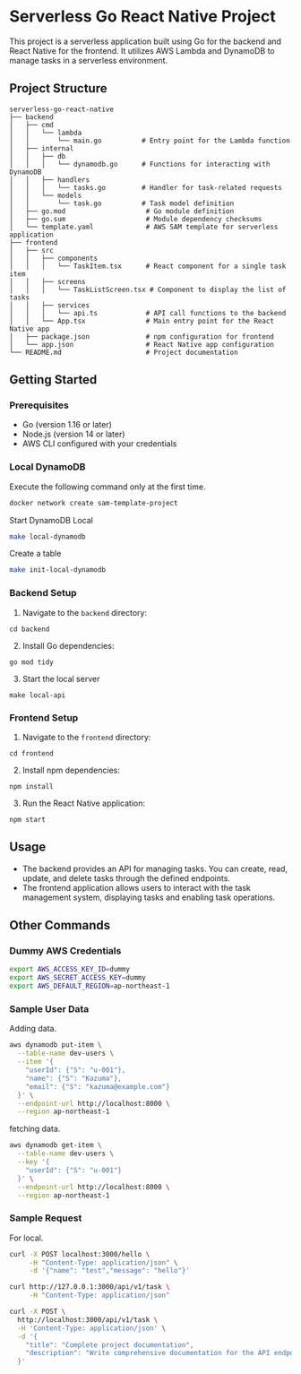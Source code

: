 # Serverless Go React Native Project

This project is a serverless application built using Go for the backend and React Native for the frontend. 
It utilizes AWS Lambda and DynamoDB to manage tasks in a serverless environment.

## Project Structure

```
serverless-go-react-native
├── backend
│   ├── cmd
│   │   └── lambda
│   │       └── main.go          # Entry point for the Lambda function
│   ├── internal
│   │   ├── db
│   │   │   └── dynamodb.go      # Functions for interacting with DynamoDB
│   │   ├── handlers
│   │   │   └── tasks.go         # Handler for task-related requests
│   │   └── models
│   │       └── task.go          # Task model definition
│   ├── go.mod                    # Go module definition
│   ├── go.sum                    # Module dependency checksums
│   └── template.yaml             # AWS SAM template for serverless application
├── frontend
│   ├── src
│   │   ├── components
│   │   │   └── TaskItem.tsx      # React component for a single task item
│   │   ├── screens
│   │   │   └── TaskListScreen.tsx # Component to display the list of tasks
│   │   ├── services
│   │   │   └── api.ts            # API call functions to the backend
│   │   └── App.tsx               # Main entry point for the React Native app
│   ├── package.json              # npm configuration for frontend
│   └── app.json                  # React Native app configuration
└── README.md                     # Project documentation
```

## Getting Started

### Prerequisites

- Go (version 1.16 or later)
- Node.js (version 14 or later)
- AWS CLI configured with your credentials

### Local DynamoDB
Execute the following command only at the first time.
```sh
docker network create sam-template-project
```

Start DynamoDB Local
```sh
make local-dynamodb
```

Create a table
```sh
make init-local-dynamodb
```

### Backend Setup

1. Navigate to the `backend` directory:
```
cd backend
```

2. Install Go dependencies:
```
go mod tidy
```

3. Start the local server
```
make local-api
```

### Frontend Setup

1. Navigate to the `frontend` directory:
```
cd frontend
```

2. Install npm dependencies:
```
npm install
```

3. Run the React Native application:
```
npm start
```

## Usage

- The backend provides an API for managing tasks. You can create, read, update, and delete tasks through the defined endpoints.
- The frontend application allows users to interact with the task management system, displaying tasks and enabling task operations.


## Other Commands

### Dummy AWS Credentials
```sh
export AWS_ACCESS_KEY_ID=dummy
export AWS_SECRET_ACCESS_KEY=dummy
export AWS_DEFAULT_REGION=ap-northeast-1
```

### Sample User Data
Adding data.
```sh
aws dynamodb put-item \
  --table-name dev-users \
  --item '{
    "userId": {"S": "u-001"},
    "name": {"S": "Kazuma"},
    "email": {"S": "kazuma@example.com"}
  }' \
  --endpoint-url http://localhost:8000 \
  --region ap-northeast-1
```

fetching data.
```sh
aws dynamodb get-item \
  --table-name dev-users \
  --key '{
    "userId": {"S": "u-001"}
  }' \
  --endpoint-url http://localhost:8000 \
  --region ap-northeast-1
```


### Sample Request
For local.
```sh
curl -X POST localhost:3000/hello \
     -H "Content-Type: application/json" \
     -d '{"name": "test","message": "hello"}'
```

```sh
curl http://127.0.0.1:3000/api/v1/task \
     -H "Content-Type: application/json"
```

```sh
curl -X POST \
  http://localhost:3000/api/v1/task \
  -H 'Content-Type: application/json' \
  -d '{
    "title": "Complete project documentation",
    "description": "Write comprehensive documentation for the API endpoints"
  }'
```
